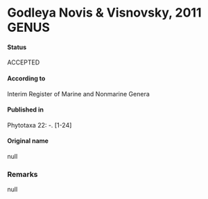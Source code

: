 # Godleya Novis & Visnovsky, 2011 GENUS

#### Status
ACCEPTED

#### According to
Interim Register of Marine and Nonmarine Genera

#### Published in
Phytotaxa 22: -. [1-24]

#### Original name
null

### Remarks
null